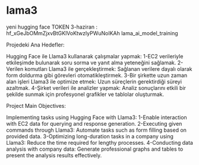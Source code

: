 # lama3

yeni hugging face TOKEN  3-haziran :  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
lama_ai_model_training

Projedeki Ana Hedefler:

Hugging Face ile Llama3 kullanarak çalışmalar yapmak: 
1-EC2 verileriyle etkileşimde bulunarak soru sorma ve yanıt alma yeteneğini sağlamak.
2-Verilen komutları Llama3 ile gerçekleştirmek: Sağlanan verilere dayalı olarak form doldurma gibi görevleri otomatikleştirmek.
3-Bir şirkette uzun zaman alan işleri Llama3 ile optimize etmek: Uzun süreçlerin gerektirdiği süreyi azaltmak.
4-Şirket verileri ile analizler yapmak: Analiz sonuçlarını etkili bir şekilde sunmak için profesyonel grafikler ve tablolar oluşturmak.



Project Main Objectives:

Implementing tasks using Hugging Face with Llama3: 
1-Enable interaction with EC2 data for querying and response generation.
2-Executing given commands through Llama3: Automate tasks such as form filling based on provided data.
3-Optimizing long-duration tasks in a company using Llama3: Reduce the time required for lengthy processes.
4-Conducting data analysis with company data: Generate professional graphs and tables to present the analysis results effectively.

